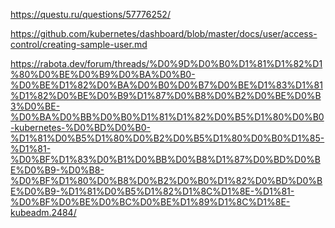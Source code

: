https://questu.ru/questions/57776252/ 

https://github.com/kubernetes/dashboard/blob/master/docs/user/access-control/creating-sample-user.md

https://rabota.dev/forum/threads/%D0%9D%D0%B0%D1%81%D1%82%D1%80%D0%BE%D0%B9%D0%BA%D0%B0-%D0%BE%D1%82%D0%BA%D0%B0%D0%B7%D0%BE%D1%83%D1%81%D1%82%D0%BE%D0%B9%D1%87%D0%B8%D0%B2%D0%BE%D0%B3%D0%BE-%D0%BA%D0%BB%D0%B0%D1%81%D1%82%D0%B5%D1%80%D0%B0-kubernetes-%D0%BD%D0%B0-%D1%81%D0%B5%D1%80%D0%B2%D0%B5%D1%80%D0%B0%D1%85-%D1%81-%D0%BF%D1%83%D0%B1%D0%BB%D0%B8%D1%87%D0%BD%D0%BE%D0%B9-%D0%B8-%D0%BF%D1%80%D0%B8%D0%B2%D0%B0%D1%82%D0%BD%D0%BE%D0%B9-%D1%81%D0%B5%D1%82%D1%8C%D1%8E-%D1%81-%D0%BF%D0%BE%D0%BC%D0%BE%D1%89%D1%8C%D1%8E-kubeadm.2484/  

